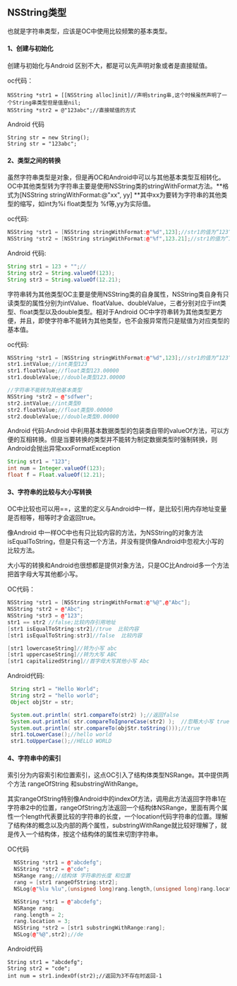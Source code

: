## NSString类型

也就是字符串类型，应该是OC中使用比较频繁的基本类型。

#### 1、创建与初始化

创建与初始化与Android 区别不大，都是可以先声明对象或者是直接赋值。

oc代码：

```
NSString *str1 = [[NSString alloc]init]//声明string串,这个时候虽然声明了一个String串类型但是值是nil;
NSString *str2 = @"123abc";//直接赋值的方式
```

Android 代码

```
String str = new String();
String str = "123abc";
```

#### 2、类型之间的转换

虽然字符串类型是对象，但是再OC和Android中可以与其他基本类型互相转化。OC中其他类型转为字符串主要是使用NSString类的stringWithFormat方法。**格式为\[NSString stringWithFormat:@"xx", yy\] **其中xx为要转为字符串的其他类型的缩写，如int为%i float类型为 %f等,yy为实际值。

oc代码:

```cpp
NSString *str1 = [NSString stringWithFormat:@"%d",123];//str1的值为“123”；
NSString *str2 = [NSString stringWithFormat:@"%f",123.21];//str1的值为“123.21”；
```

Android 代码:

```java
String str1 = 123 + "";//
String str2 = String.valueOf(123);
String str3 = String.valueOf(12.21);
```

字符串转为其他类型OC主要是使用NSString类的自身属性，NSString类自身有只读类型的属性分别为intValue、floatValue、doubleValue，三者分别对应于int类型、float类型以及double类型。相对于Android  OC中字符串转为其他类型更方便，并且，即使字符串不能转为其他类型，也不会报异常而只是赋值为对应类型的基本值。

oc代码:

```cpp
NSString *str1 = [NSString stringWithFormat:@"%d",123];//str1的值为“123”；
str1.intValue;//int类型123
str1.floatValue;//float类型123.00000
str1.doubleValue;//double类型123.00000

//字符串不能转为其他基本类型
NSString *str2 = @"sdfwer";
str2.intValue;//int类型0
str2.floatValue;//float类型0.00000
str2.doubleValue;//double类型0.00000
```

Android 代码:Android 中利用基本数据类型的包装类自带的valueOf方法，可以方便的互相转换。但是当要转换的类型并不能转为制定数据类型时强制转换，则Android会抛出异常xxxFormatException

```java
String str1 = "123";
int num = Integer.valueOf(123);
float f = Float.valueOf(12.21);
```

#### 3、字符串的比较与大小写转换

OC中比较也可以用==，这里的定义与Android中一样，是比较引用内存地址变量是否相等，相等时才会返回true。

像Android 中一样OC中也有只比较内容的方法，为NSString的对象方法 isEqualToString，但是只有这一个方法，并没有提供像Android中忽视大小写的比较方法。

大小写的转换和Android也很想都是提供对象方法，只是OC比Android多一个方法把首字母大写其他都小写。

OC代码：

```cpp
NSString *str1 = [NSString stringWithFormat:@"%@",@"Abc"];
NSString *str2 = @"Abc";
NSString *str3 = @"123";
str1 == str2 //false;比较内存引用地址
[str1 isEqualToString:str2]//true  比较内容
[str1 isEqualToString:str3]//false  比较内容

[str1 lowercaseString]//转为小写 abc
[str1 uppercaseString]//转为大写 ABC
[str1 capitalizedString]//首字母大写其他小写 Abc
```

Android代码:

```java
 String str1 = "Hello World";
 String str2 = "hello world";
 Object objStr = str;

 System.out.println( str1.compareTo(str2) );//返回false
 System.out.println( str.compareToIgnoreCase(str2) );  //忽略大小写 true
 System.out.println( str.compareTo(objStr.toString()));//true
 str1.toLowerCase();//hello world
 str1.toUpperCase();//HELLO WORLD
```

#### 4、字符串中的索引

索引分为内容索引和位置索引，这点OC引入了结构体类型NSRange。其中提供两个方法 rangeOfString 和substringWithRange。

其实rangeOfString特别像Android中的indexOf方法，调用此方法返回字符串1在字符串2中的位置，rangeOfString方法返回一个结构体NSRange，里面有两个属性一个length代表要比较的字符串的长度，一个location代码字符串的位置。理解了结构体的概念以及内部的两个属性，substringWithRange就比较好理解了，就是传入一个结构体，按这个结构体的属性来切割字符串。

OC代码

```cpp
  NSString *str1 = @"abcdefg";
  NSString *str2 = @"cde";
  NSRange rang;//结构体 字符串的长度 和位置 
  rang = [str1 rangeOfString:str2];
  NSLog(@"%lu %lu",(unsigned long)rang.length,(unsigned long)rang.location);

  NSString *str1 = @"abcdefg";
  NSRange rang;
  rang.length = 2;
  rang.location = 3;
  NSString *str2 = [str1 substringWithRange:rang];
  NSLog(@"%@",str2);//de
```

Android代码

```
String str1 = "abcdefg";
String str2 = "cde";
int num = str1.indexOf(str2);//返回为3不存在时返回-1
```



